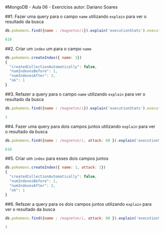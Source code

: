 #MongoDB - Aula 06 - Exercícios
autor: Dariano Soares

##1. Fazer uma query para o campo `name` utilizando `explain` para ver o resultado da busca
```js
db.pokemons.find({name : /magneton/i}).explain('executionStats').executionStats.totalDocsExamined

610
```

##2. Criar um `index` um para o campo `name`
```js
db.pokemons.createIndex({ name: 1})
{
  "createdCollectionAutomatically": false,
  "numIndexesBefore": 1,
  "numIndexesAfter": 2,
  "ok": 1
}

```

##3. Refazer a query para o campo `name` utilizando `explain` para ver o resultado da busca
```js
db.pokemons.find({name : /magneton/i}).explain('executionStats').executionStats.totalDocsExamined

1
```

##4. Fazer uma query para dois campos juntos utilizando `explain` para ver o resultado da busca
```js
db.pokemons.find({name : /magneton/i, attack: 60 }).explain('executionStats').executionStats.totalDocsExamined

610
```

##5. Criar um `index` para esses dois campos juntos
```js
db.pokemons.createIndex({ name: 1, attack: 1})
{
  "createdCollectionAutomatically": false,
  "numIndexesBefore": 1,
  "numIndexesAfter": 2,
  "ok": 1
}

```

##6. Refazer a query para os dois campos juntos utilizando `explain` para ver o resultado da busca
```js
db.pokemons.find({name : /magneton/i, attack: 60 }).explain('executionStats').executionStats.totalDocsExamined

1
```
